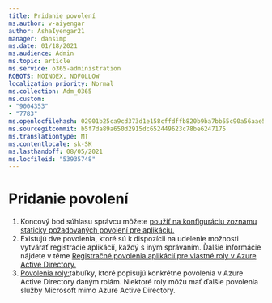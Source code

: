 ```yaml
---
title: Pridanie povolení
ms.author: v-aiyengar
author: AshaIyengar21
manager: dansimp
ms.date: 01/18/2021
ms.audience: Admin
ms.topic: article
ms.service: o365-administration
ROBOTS: NOINDEX, NOFOLLOW
localization_priority: Normal
ms.collection: Adm_O365
ms.custom:
- "9004353"
- "7783"
ms.openlocfilehash: 02901b25ca9cd373d1e158cffdffb820b9ba7bb55c90a56aae57807a2e932192
ms.sourcegitcommit: b5f7da89a650d2915dc652449623c78be6247175
ms.translationtype: MT
ms.contentlocale: sk-SK
ms.lasthandoff: 08/05/2021
ms.locfileid: "53935748"
---
```

# <a name="add-permissions"></a>Pridanie povolení

1. Koncový bod súhlasu správcu môžete [použiť na konfiguráciu zoznamu staticky požadovaných povolení pre aplikáciu.](https://docs.microsoft.com/azure/active-directory/develop/v2-permissions-and-consent#to-configure-the-list-of-statically-requested-permissions-for-an-application)
1. Existujú dve povolenia, ktoré sú k dispozícii na udelenie možnosti vytvárať registrácie aplikácií, každý s iným správaním. Ďalšie informácie nájdete v téme [Registračné povolenia aplikácií pre vlastné roly v Azure Active Directory.](https://docs.microsoft.com/azure/active-directory/roles/custom-available-permissions)
1. [Povolenia roly:](https://docs.microsoft.com/azure/active-directory/roles/permissions-reference#role-permissions)tabuľky, ktoré popisujú konkrétne povolenia v Azure Active Directory daným rolám. Niektoré roly môžu mať ďalšie povolenia služby Microsoft mimo Azure Active Directory.